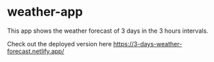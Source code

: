 # weather-app

This app shows the weather forecast of 3 days in the 3 hours intervals.

Check out the deployed version here 
https://3-days-weather-forecast.netlify.app/

